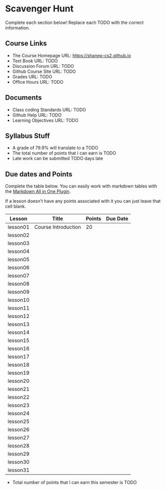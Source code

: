 # Scavenger Hunt

Complete each section below! Replace each TODO with the correct information.


## Course Links

- The Course Homepage URL: https://shanep-cs2.github.io
- Text Book URL: TODO
- Discussion Forum URL: TODO
- Github Course Site URL: TODO
- Grades URL: TODO
- Office Hours URL: TODO

## Documents

- Class coding Standards URL: TODO
- Github Help URL: TODO
- Learning Objectives URL: TODO

## Syllabus Stuff

- A grade of 79.9% will translate to a TODO
- The total number of points that I can earn is TODO
- Late work can be submitted TODO days late

## Due dates and Points

Complete the table below. You can easily work with markdown tables with the [Markdown All in One
Plugin](https://marketplace.visualstudio.com/items?itemName=yzhang.markdown-all-in-one).

If a lesson doesn't have any points associated with it you can just leave that cell blank.

| Lesson   | Title               | Points | Due Date |
| -------- | ------------------- | ------ | -------- |
| lesson01 | Course Introduction | 20     |          |
| lesson02 |                     |        |          |
| lesson03 |                     |        |          |
| lesson04 |                     |        |          |
| lesson05 |                     |        |          |
| lesson06 |                     |        |          |
| lesson07 |                     |        |          |
| lesson08 |                     |        |          |
| lesson09 |                     |        |          |
| lesson10 |                     |        |          |
| lesson11 |                     |        |          |
| lesson12 |                     |        |          |
| lesson13 |                     |        |          |
| lesson14 |                     |        |          |
| lesson15 |                     |        |          |
| lesson16 |                     |        |          |
| lesson17 |                     |        |          |
| lesson18 |                     |        |          |
| lesson19 |                     |        |          |
| lesson20 |                     |        |          |
| lesson21 |                     |        |          |
| lesson22 |                     |        |          |
| lesson23 |                     |        |          |
| lesson24 |                     |        |          |
| lesson25 |                     |        |          |
| lesson26 |                     |        |          |
| lesson27 |                     |        |          |
| lesson28 |                     |        |          |
| lesson29 |                     |        |          |
| lesson30 |                     |        |          |
| lesson31 |                     |        |          |

- Total number of points that I can earn this semester is TODO